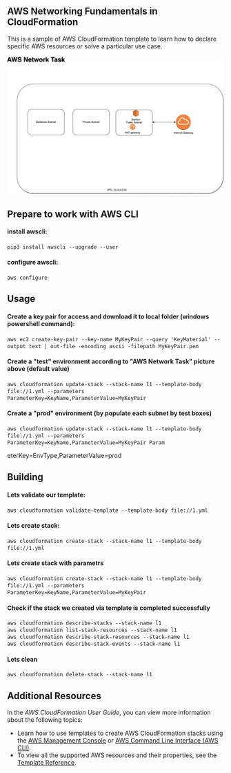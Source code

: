 ## AWS Networking Fundamentals in CloudFormation
This is a sample of AWS CloudFormation template to learn how to declare specific AWS resources or solve a particular use case.



![Alt text](img/cloud_formation_task.jpg?raw=true "Title")



## Prepare to work with AWS CLI

#### install awscli:  
    pip3 install awscli --upgrade --user
#### configure awscli: 
    aws configure

## Usage

#### Create a key pair for access and download it to local folder (windows powershell command):
    aws ec2 create-key-pair --key-name MyKeyPair --query 'KeyMaterial' --output text | out-file -encoding ascii -filepath MyKeyPair.pem

#### Create a "test" environment according to "AWS Network Task" picture above (default value)
    aws cloudformation update-stack --stack-name l1 --template-body file://1.yml --parameters ParameterKey=KeyName,ParameterValue=MyKeyPair    

#### Create a "prod" environment (by populate each subnet by test boxes)
    aws cloudformation update-stack --stack-name l1 --template-body file://1.yml --parameters ParameterKey=KeyName,ParameterValue=MyKeyPair Param
eterKey=EnvType,ParameterValue=prod


## Building

#### Lets validate our template:
    aws cloudformation validate-template --template-body file://1.yml

#### Lets create stack:
    aws cloudformation create-stack --stack-name l1 --template-body file://1.yml

#### Lets create stack with parametrs
    aws cloudformation create-stack --stack-name l1 --template-body file://1.yml --parameters ParameterKey=KeyName,ParameterValue=MyKeyPair

#### Check if the stack we created via template is completed successfully
    aws cloudformation describe-stacks --stack-name l1
    aws cloudformation list-stack-resources --stack-name l1
    aws cloudformation describe-stack-resources --stack-name l1
    aws cloudformation describe-stack-events --stack-name l1

#### Lets clean 
    aws cloudformation delete-stack --stack-name l1


## Additional Resources
In the *AWS CloudFormation User Guide*, you can view more information about the following topics:

- Learn how to use templates to create AWS CloudFormation stacks using the [AWS Management Console](http://docs.aws.amazon.com/AWSCloudFormation/latest/UserGuide/cfn-console-create-stack.html) or [AWS Command Line Interface (AWS CLI)](http://docs.aws.amazon.com/AWSCloudFormation/latest/UserGuide/using-cfn-cli-creating-stack.html).
- To view all the supported AWS resources and their properties, see the [Template Reference](http://docs.aws.amazon.com/AWSCloudFormation/latest/UserGuide/template-reference.html).
